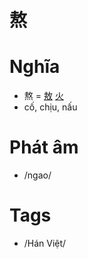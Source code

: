 # 熬

# Nghĩa
* 熬 = [敖](敖.md) [火](火.md)
* cố, chịu, nấu

# Phát âm
* /ngao/

# Tags
* /Hán Việt/

<script>window.HANZI_FIELD='熬';</script>
